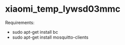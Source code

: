 # xiaomi_temp_lywsd03mmc

Requirements:
- sudo apt-get install bc
- sudo apt-get install mosquitto-clients
